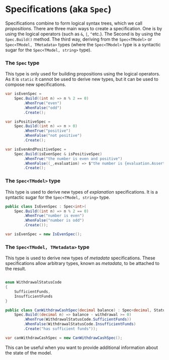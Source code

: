 ﻿# Specifications (aka `Spec`)
Specifications combine to form logical syntax trees, which we call _propositions_.
There are three main ways to create a specification.
One is by using the logical operators (such as `&`, `|`,  `^`etc.).
The Second is by using the `Spec.Build()` method.
The third way, deriving from the `Spec<TModel>` or `Spec<TModel, TMetadata>` types
(where the `Spec<TModel>` type is a syntactic sugar for the `Spec<TModel, string>` type).

### The `Spec` type
This type is only used for building propositions using the logical operators.
As it is `static` it cannot be used to derive new types, but it can be used to compose new specifications.
```csharp
var isEvenSpec = 
    Spec.Build((int n) => n % 2 == 0)
        .WhenTrue("even")
        .WhenFalse("odd")
        .Create();

var isPositiveSpec =
    Spec.Build((int n) => n > 0)
        .WhenTrue("positive")
        .WhenFalse("not positive")
        .Create();

var isEvenAndPositiveSpec = 
    Spec.Build(isEvenSpec & isPositiveSpec)
        .WhenTrue("the number is even and positive")
        .WhenFalse((_,evaluation) => $"the number is {evaluation.Assertions.Serialize()}")
        .Create();
````

### The `Spec<TModel>` type
This type is used to derive new types of _explanation_ specifications.
It is a syntactic sugar for the `Spec<TModel, string>` type.
```csharp
public class IsEvenSpec : Spec<int>(
    Spec.Build((int n) => n % 2 == 0)
        .WhenTrue("number is even")
        .WhenFalse("number is odd")
        .Create());

var isEvenSpec = new IsEvenSpec();
```

### The `Spec<TModel, TMetadata>` type
This type is used to derive new types of _metadata_ specifications.
These specifications allow arbitrary types, known as _metadata_, to be attached to the result.
```csharp 

enum WithdrawalStatusCode
{
    SufficientFunds,
    InsufficientFunds
}

public class CanWithdrawCashSpec(decimal balance) : Spec<decimal, StatusCode>(
    Spec.Build((decimal n) => balance - withdrawal >= 0)
        .WhenTrue(WithdrawalStatusCode.SufficientFunds))
        .WhenFalse(WithdrawalStatusCode.InsufficientFunds)
        .Create("has sufficient funds"));

var canWithdrawCashSpec = new CanWithdrawCashSpec();
```

This can be useful when you want to provide additional information about the state of the model.